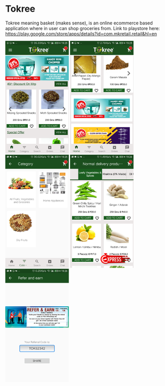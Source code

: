 # Tokree
Tokree meaning basket (makes sense), is an online ecommerce based application where in user can shop groceries from.
Link to playstore here: https://play.google.com/store/apps/details?id=com.mkretail.retail&hl=en


<img src="Screenshot_20190919-192529.png" width=200>
<img src="Screenshot_20190919-192544.png" width=200>
<img src="Screenshot_20190919-192549.png" width=200>
<img src="Screenshot_20190919-192602.png" width=200>
<img src="Screenshot_20190919-192619.png" width=200>

